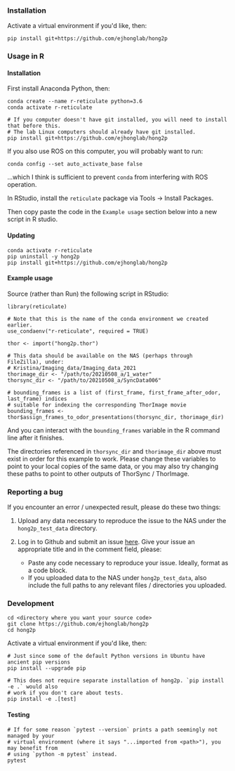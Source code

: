 
### Installation

Activate a virtual environment if you'd like, then:

```
pip install git+https://github.com/ejhonglab/hong2p
```

### Usage in R

#### Installation

First install Anaconda Python, then:
```
conda create --name r-reticulate python=3.6
conda activate r-reticulate

# If you computer doesn't have git installed, you will need to install that before this.
# The lab Linux computers should already have git installed.
pip install git+https://github.com/ejhonglab/hong2p
```

If you also use ROS on this computer, you will probably want to run:
```
conda config --set auto_activate_base false
```
...which I think is sufficient to prevent `conda` from interfering with ROS operation.

In RStudio, install the `reticulate` package via Tools -> Install Packages.

Then copy paste the code in the `Example usage` section below into a new script in R
studio.

#### Updating

```
conda activate r-reticulate
pip uninstall -y hong2p
pip install git+https://github.com/ejhonglab/hong2p
```

#### Example usage

Source (rather than Run) the following script in RStudio:
```
library(reticulate)

# Note that this is the name of the conda environment we created earlier.
use_condaenv("r-reticulate", required = TRUE)

thor <- import("hong2p.thor")

# This data should be available on the NAS (perhaps through FileZilla), under:
# Kristina/Imaging_data/Imaging_data_2021
thorimage_dir <- "/path/to/20210508_a/1_water"
thorsync_dir <- "/path/to/20210508_a/SyncData006"

# bounding_frames is a list of (first_frame, first_frame_after_odor, last_frame) indices
# suitable for indexing the corresponding ThorImage movie
bounding_frames <- thor$assign_frames_to_odor_presentations(thorsync_dir, thorimage_dir)
```

And you can interact with the `bounding_frames` variable in the R command line after it
finishes.

The directories referenced in `thorsync_dir` and `thorimage_dir` above must exist in
order for this example to work. Please change these variables to point to your local
copies of the same data, or you may also try changing these paths to point to other
outputs of ThorSync / ThorImage.


### Reporting a bug

If you encounter an error / unexpected result, please do these two things:

1. Upload any data necessary to reproduce the issue to the NAS under the
   `hong2p_test_data` directory.

2. Log in to Github and submit an issue [here](https://github.com/ejhonglab/hong2p/issues/new).
   Give your issue an appropriate title and in the comment field, please:
   - Paste any code necessary to reproduce your issue. Ideally, format as a code block.
   - If you uploaded data to the NAS under `hong2p_test_data`, also include the full
     paths to any relevant files / directories you uploaded.


### Development

```
cd <directory where you want your source code>
git clone https://github.com/ejhonglab/hong2p
cd hong2p
```

Activate a virtual environment if you'd like, then:

```
# Just since some of the default Python versions in Ubuntu have ancient pip versions
pip install --upgrade pip

# This does not require separate installation of hong2p. `pip install -e .` would also
# work if you don't care about tests.
pip install -e .[test]
```

#### Testing

```
# If for some reason `pytest --version` prints a path seemingly not managed by your
# virtual environment (where it says "...imported from <path>"), you may benefit from
# using `python -m pytest` instead.
pytest
```

